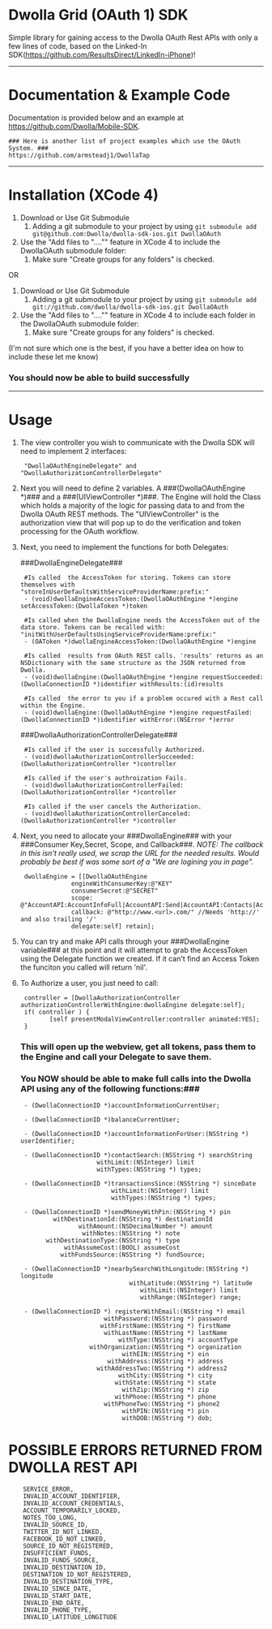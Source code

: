 Dwolla Grid (OAuth 1) SDK
===========

Simple library for gaining access to the Dwolla OAuth Rest APIs with only a few lines of code, based on the Linked-In SDK(https://github.com/ResultsDirect/LinkedIn-iPhone)!

-------------------------

Documentation & Example Code
===========

Documentation is provided below and an example at https://github.com/Dwolla/Mobile-SDK.
	
	### Here is another list of project examples which use the OAuth System. ###
	https://github.com/armsteadj1/DwollaTap

-------------------------

Installation (XCode 4)
===========

1. Download or Use Git Submodule
	1. Adding a git submodule to your project by using `git submodule add git@github.com:Dwolla/dwolla-sdk-ios.git DwollaOAuth`
1. Use the "Add files to "...."" feature in XCode 4 to include the DwollaOAuth submodule folder:
	1. Make sure "Create groups for any folders" is checked.
	
OR

1. Download or Use Git Submodule
	1. Adding a git submodule to your project by using `git submodule add git://github.com/dwolla/dwolla-sdk-ios.git DwollaOAuth`
1. Use the "Add files to "...."" feature in XCode 4 to include each folder in the DwollaOAuth submodule folder:
	1. Make sure "Create groups for any folders" is checked.
	
(I'm not sure which one is the best, if you have a better idea on how to include these let me know)
	
### You should now be able to build successfully ###

-------------------------

Usage
===========

1. The view controller you wish to communicate with the Dwolla SDK will need to implement 2 interfaces:

		"DwollaOAuthEngineDelegate" and "DwollaAuthorizationControllerDelegate"

1. Next you will need to define 2 variables. A ###(DwollaOAuthEngine *)### and a ###(UIViewController *)###. The Engine will hold the Class which holds a majority of the logic for passing data to and from the Dwolla OAuth REST methods. The "UIViewController" is the authorization view that will pop up to do the verification and token processing for the OAuth workflow.

1. Next, you need to implement the functions for both Delegates:

	###DwollaEngineDelegate###

		#Is called  the AccessToken for storing. Tokens can store themselves with "storeInUserDefaultsWithServiceProviderName:prefix:"
		- (void)dwollaEngineAccessToken:(DwollaOAuthEngine *)engine setAccessToken:(DwollaToken *)token 
		
		#Is called when the DwollaEngine needs the AccessToken out of the data store. Tokens can be recalled with: "initWithUserDefaultsUsingServiceProviderName:prefix:"
		- (OAToken *)dwollaEngineAccessToken:(DwollaOAuthEngine *)engine 
		
		#Is called  results from OAuth REST calls. 'results' returns as an NSDictionary with the same structure as the JSON returned from Dwolla.
		- (void)dwollaEngine:(DwollaOAuthEngine *)engine requestSucceeded:(DwollaConnectionID *)identifier withResults:(id)results 
		
		#Is called  the error to you if a problem occured with a Rest call within the Engine.
		- (void)dwollaEngine:(DwollaOAuthEngine *)engine requestFailed:(DwollaConnectionID *)identifier withError:(NSError *)error 

	###DwollaAuthorizationControllerDelegate###

		#Is called if the user is successfully Authorized.
		- (void)dwollaAuthorizationControllerSucceeded:(DwollaAuthorizationController *)controller 
		
		#Is called if the user's authroization Fails.
		- (void)dwollaAuthorizationControllerFailed:(DwollaAuthorizationController *)controller 
		
		#Is called if the user cancels the Authorization.
		- (void)dwollaAuthorizationControllerCanceled:(DwollaAuthorizationController *)controller 

1. Next, you need to allocate your ###DwollaEngine### with your ###Consumer Key,Secret, Scope, and Callback###.
   *NOTE: The callback in this isn't really used, we scrap the URL for the needed results. Would probably be best if was some sort of a "We are logining you in page".*

		dwollaEngine = [[DwollaOAuthEngine 
                     engineWithConsumerKey:@"KEY" 
                     consumerSecret:@"SECRET"
                     scope: @"AccountAPI:AccountInfoFull|AccountAPI:Send|AccountAPI:Contacts|AccountAPI:Transactions|AccountAPI:Balance"
                     callback: @"http://www.<url>.com/" //Needs 'http://' and also trailing '/'
                     delegate:self] retain];  
                     
1. You can try and make API calls through your ###DwollaEngine variable### at this point and it will attempt to grab
the AccessToken using the Delegate function we created. If it can't find an Access Token the funciton you 
called will return 'nil'.

1. To Authorize a user, you just need to call:

		controller = [DwollaAuthorizationController authorizationControllerWithEngine:dwollaEngine delegate:self];
    	if( controller ) {
     		   [self presentModalViewController:controller animated:YES];
   		}
   		
	### This will open up the webview, get all tokens, pass them to the Engine and call your Delegate to save them. ###
	
	### You NOW should be able to make full calls into the Dwolla API using any of the following functions:###
		- (DwollaConnectionID *)accountInformationCurrentUser;
		
		- (DwollaConnectionID *)balanceCurrentUser;
		
		- (DwollaConnectionID *)accountInformationForUser:(NSString *) userIdentifier;
		
		- (DwollaConnectionID *)contactSearch:(NSString *) searchString 
                            withLimit:(NSInteger) limit 
                            withTypes:(NSString *) types;

		- (DwollaConnectionID *)transactionsSince:(NSString *) sinceDate 
                                withLimit:(NSInteger) limit 
                                withTypes:(NSString *) types;

		- (DwollaConnectionID *)sendMoneyWithPin:(NSString *) pin 
                withDestinationId:(NSString *) destinationId 
                       withAmount:(NSDecimalNumber *) amount 
                        withNotes:(NSString *) note 
              withDestinationType:(NSString *) type 
                   withAssumeCost:(BOOL) assumeCost 
                  withFundsSource:(NSString *) fundSource;

		- (DwollaConnectionID *)nearbySearchWithLongitude:(NSString *) longitude 
                                     withLatitude:(NSString *) latitude 
                                        withLimit:(NSInteger) limit
                                        withRange:(NSInteger) range;
                                        
		- (DwollaConnectionID *) registerWithEmail:(NSString *) email 
                              withPassword:(NSString *) password
                             withFirstName:(NSString *) firstName 
                              withLastName:(NSString *) lastName 
                                  withType:(NSString *) accountType 
                          withOrganization:(NSString *) organization 
                                   withEIN:(NSString *) ein 
                               withAddress:(NSString *) address 
                            withAddressTwo:(NSString *) address2 
                                  withCity:(NSString *) city 
                                 withState:(NSString *) state 
                                   withZip:(NSString *) zip 
                                 withPhone:(NSString *) phone 
                              withPhoneTwo:(NSString *) phone2
                                   withPIN:(NSString *) pin 
                                   withDOB:(NSString *) dob;
                                   
POSSIBLE ERRORS RETURNED FROM DWOLLA REST API
==========

		SERVICE_ERROR, 
		INVALID_ACCOUNT_IDENTIFIER, 
		INVALID_ACCOUNT_CREDENTIALS, 
		ACCOUNT_TEMPORARILY_LOCKED, 
		NOTES_TOO_LONG, 
		INVALID_SOURCE_ID, 
		TWITTER_ID_NOT_LINKED, 
		FACEBOOK_ID_NOT_LINKED,
		SOURCE_ID_NOT_REGISTERED, 
		INSUFFICIENT_FUNDS, 
		INVALID_FUNDS_SOURCE, 
		INVALID_DESTINATION_ID, 
		DESTINATION_ID_NOT_REGISTERED, 
		INVALID_DESTINATION_TYPE, 
		INVALID_SINCE_DATE, 
		INVALID_START_DATE, 
		INVALID_END_DATE, 
		INVALID_PHONE_TYPE, 
		INVALID_LATITUDE_LONGITUDE
